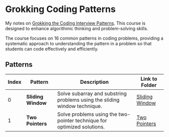 # Grokking Coding Patterns

My notes on [Grokking the Coding Interview Patterns](https://www.educative.io/courses/grokking-coding-interview). This course is designed to enhance algorithmic thinking and problem-solving skills. 

The course focuses on 16 common patterns in coding problems, providing a systematic approach to understanding the pattern in a problem so that students can code effectively and efficiently.

## Patterns 

| Index | Pattern                          | Description                                                                                     | Link to Folder                    |
|-------|----------------------------------|-------------------------------------------------------------------------------------------------|-----------------------------------|
| 0     | **Sliding Window**               | Solve subarray and substring problems using the sliding window technique.                      | [Sliding Window](./Sliding%20Window/) |
| 1     | **Two Pointers**                 | Solve problems using the two-pointer technique for optimized solutions.                        | [Two Pointers](./Two%20Pointers/)       |